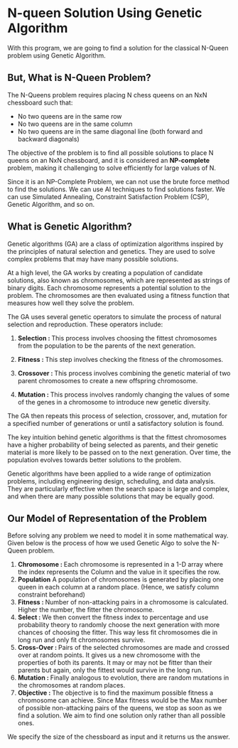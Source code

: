 # N-queen Solution Using Genetic Algorithm
With this program, we are going to find a solution for the classical N-Queen problem using Genetic Algorithm.

## But, What is N-Queen Problem?
The N-Queens problem requires placing N chess queens on an NxN chessboard such that:
  * No two queens are in the same row
  * No two queens are in the same column
  * No two queens are in the same diagonal line (both forward and backward diagonals)
<p>The objective of the problem is to find all possible solutions to place N queens on an NxN chessboard, and it is considered an <b>NP-complete</b> problem, making it challenging to solve efficiently for large values of N.</p>
<p>Since it is an NP-Complete Problem, we can not use the brute force method to find the solutions. We can use AI techniques to find solutions faster. We can use Simulated Annealing, Constraint Satisfaction Problem (CSP), Genetic Algorithm, and so on.</p>

## What is Genetic Algorithm?
Genetic algorithms (GA) are a class of optimization algorithms inspired by the principles of natural selection and genetics. They are used to solve complex problems that may have many possible solutions.

At a high level, the GA works by creating a population of candidate solutions, also known as chromosomes, which are represented as strings of binary digits. Each chromosome represents a potential solution to the problem. The chromosomes are then evaluated using a fitness function that measures how well they solve the problem.

The GA uses several genetic operators to simulate the process of natural selection and reproduction. These operators include:
1. <b>Selection : </b> This process involves choosing the fittest chromosomes from the population to be the parents of the next generation.
1. <b>Fitness : </b> This step involves checking the fitness of the chromosomes. 

1. <b>Crossover : </b>This process involves combining the genetic material of two parent chromosomes to create a new offspring chromosome.

1. <b>Mutation : </b> This process involves randomly changing the values of some of the genes in a chromosome to introduce new genetic diversity.

The GA then repeats this process of selection, crossover, and, mutation for a specified number of generations or until a satisfactory solution is found.

The key intuition behind genetic algorithms is that the fittest chromosomes have a higher probability of being selected as parents, and their genetic material is more likely to be passed on to the next generation. Over time, the population evolves towards better solutions to the problem.

Genetic algorithms have been applied to a wide range of optimization problems, including engineering design, scheduling, and data analysis. They are particularly effective when the search space is large and complex, and when there are many possible solutions that may be equally good.

## Our Model of Representation of the Problem
Before solving any problem we need to model it in some mathematical way. Given below is the process of how we used Genetic Algo to solve the N-Queen problem.

1. <b>Chromosome : </b> Each chromosome is represented in a 1-D array where the index represents the Column and the value in it specifies the row.
1. <b>Population</b> A population of chromosomes is generated by placing one queen in each column at a random place. (Hence, we satisfy column constraint beforehand) 
1. <b>Fitness : </b> Number of non-attacking pairs in a chromosome is calculated. Higher the number, the fitter the chromosome.
1. <b>Select : </b> We then convert the fitness index to percentage and use probability theory to randomly choose the next generation with more chances of choosing the fitter. This way less fit chromosomes die in long run and only fit chromosomes survive.
2. <b>Cross-Over : </b>Pairs of the selected chromosomes are made and crossed over at random points. It gives us a new chromosome with the properties of both its parents. It may or may not be fitter than their parents but again, only the fittest would survive in the long run.
3. <b>Mutation : </b>Finally analogous to evolution, there are random mutations in the chromosomes at random places.
4. <b>Objective : </b>The objective is to find the maximum possible fitness a chromosome can achieve. Since Max fitness would be the Max number of possible non-attacking pairs of the queens, we stop as soon as we find a solution. We aim to find one solution only rather than all possible ones.
<p>We specify the size of the chessboard as input and it returns us the answer. </p>
